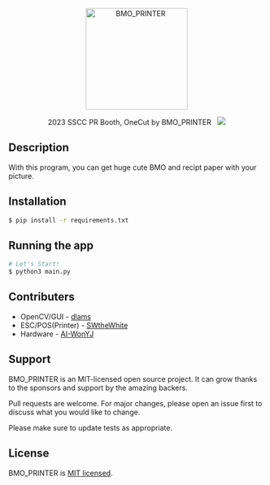 <p align="center">
  <img src="test.png" width="200" alt="BMO_PRINTER" />
</p>

<p align="center">2023 SSCC PR Booth, OneCut by BMO_PRINTER &nbsp
<a href="https://hits.seeyoufarm.com"><img src="https://hits.seeyoufarm.com/api/count/incr/badge.svg?url=https%3A%2F%2Fgithub.com%2FSSCC-space%2FBMO_PRINTER&count_bg=%2379C83D&title_bg=%23555555&icon=&icon_color=%23E7E7E7&title=hits&edge_flat=false"/></a>
</p>
  

## Description

With this program, you can get huge cute BMO and recipt paper with your picture.

## Installation

```bash
$ pip install -r requirements.txt
```

## Running the app

```bash
# Let's Start!
$ python3 main.py
```

## Contributers
- OpenCV/GUI - [dlams](https://github.com/dlams)
- ESC/POS(Printer) - [SWtheWhite](https://github.com/SWtheWhite)
- Hardware - [AI-WonYJ](https://github.com/AI-WonYJ)

## Support

BMO_PRINTER is an MIT-licensed open source project. It can grow thanks to the sponsors and support by the amazing backers.

Pull requests are welcome. For major changes, please open an issue first
to discuss what you would like to change.

Please make sure to update tests as appropriate.

## License

BMO_PRINTER is [MIT licensed](LICENSE).
